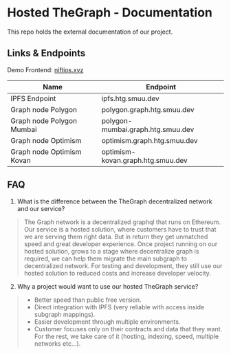 # Hosted TheGraph - Documentation

This repo holds the external documentation of our project.

## Links & Endpoints

Demo Frontend: [niftios.xyz](https://www.niftios.xyz/)

| Name | Endpoint |
| -- | -- |
| IPFS Endpoint | ipfs.htg.smuu.dev |
| Graph node Polygon | polygon.graph.htg.smuu.dev |
| Graph node Polygon Mumbai | polygon-mumbai.graph.htg.smuu.dev |
| Graph node Optimism | optimism.graph.htg.smuu.dev |
| Graph node Optimism Kovan | optimism-kovan.graph.htg.smuu.dev |

## FAQ

1. What is the difference between the TheGraph decentralized network and our service?
> The Graph network is a decentralized graphql that runs on Ethereum.
> Our service is a hosted solution, where customers have to trust that we are serving them right data.
> But in return they get unmatched speed and great developer experience.
> Once project running on our hosted solution, grows to a stage where decentralize graph is required, we can help them migrate the main subgraph to decentralized network.
> For testing and development, they still use our hosted solution to reduced costs and increase developer velocity.
2. Why a project would want to use our hosted TheGraph service?
> - Better speed than public free version.
> - Direct integration with IPFS (very reliable with access inside subgraph mappings).
> - Easier development through multiple environments.
> - Customer focuses only on their contracts and data that they want.
>   For the rest, we take care of it (hosting, indexing, speed, multiple networks etc...).
